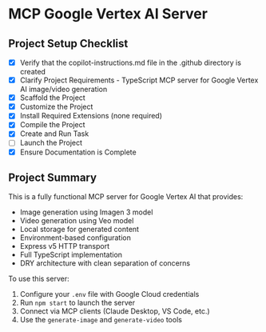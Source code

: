# MCP Google Vertex AI Server

## Project Setup Checklist

- [x] Verify that the copilot-instructions.md file in the .github directory is created
- [x] Clarify Project Requirements - TypeScript MCP server for Google Vertex AI image/video generation
- [x] Scaffold the Project
- [x] Customize the Project
- [x] Install Required Extensions (none required)
- [x] Compile the Project
- [x] Create and Run Task
- [ ] Launch the Project
- [x] Ensure Documentation is Complete

## Project Summary

This is a fully functional MCP server for Google Vertex AI that provides:

- Image generation using Imagen 3 model
- Video generation using Veo model
- Local storage for generated content
- Environment-based configuration
- Express v5 HTTP transport
- Full TypeScript implementation
- DRY architecture with clean separation of concerns

To use this server:

1. Configure your `.env` file with Google Cloud credentials
2. Run `npm start` to launch the server
3. Connect via MCP clients (Claude Desktop, VS Code, etc.)
4. Use the `generate-image` and `generate-video` tools
